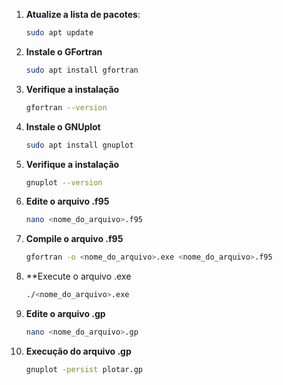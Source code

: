 
1. **Atualize a lista de pacotes**:

   ```sh
   sudo apt update
   ```

2. **Instale o GFortran**

   ```sh
   sudo apt install gfortran
   ```

3. **Verifique a instalação**
 
   ```sh
   gfortran --version
   ```

4. **Instale o GNUplot**

	```sh
	sudo apt install gnuplot
	```

5. **Verifique a instalação**

   ```sh
   gnuplot --version
   ```

6. **Edite o arquivo .f95**

	```sh
	nano <nome_do_arquivo>.f95
	```

7. **Compile o arquivo .f95**

	```sh
	gfortran -o <nome_do_arquivo>.exe <nome_do_arquivo>.f95
	```

8. **Execute o arquivo .exe

	```sh
	./<nome_do_arquivo>.exe
	```

9. **Edite o arquivo .gp**

	```sh
	nano <nome_do_arquivo>.gp
	```

10. **Execução do arquivo .gp**

	```sh
	gnuplot -persist plotar.gp
	```
